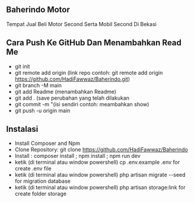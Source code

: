 ## Baherindo Motor

Tempat Jual Beli Motor Second Serta Mobil Second Di Bekasi


## Cara Push Ke GitHub Dan Menambahkan Read Me

- git init
- git remote add origin (link repo contoh: git remote add origin https://github.com/HadiFawwaz/Baherindo.git)
- git branch -M main
- git add Readme (menambahkan Readme)
- git add . (save perubahan yang telah dilakukan
- git commit -m "(isi sendiri contoh: meambahkan show)
- git push -u origin main
  
## Instalasi

- Install Composer and Npm
- Clone Repository: git clone https://github.com/HadiFawwaz/Baherindo
- Install : composer install ; npm install ; npm run dev
- ketik (di terminal atau window powershell) cp .env.example .env for create .env file
- ketik (di terminal atau window powershell) php artisan migrate --seed for migration database
- ketik (di terminal atau window powershell) php artisan storage:link for create folder storage
